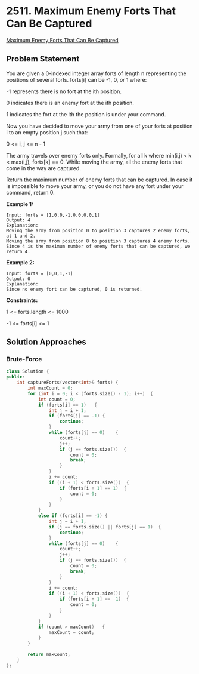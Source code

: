 # 2511. Maximum Enemy Forts That Can Be Captured

[Maximum Enemy Forts That Can Be Captured](https://leetcode.com/problems/maximum-enemy-forts-that-can-be-captured/#)

## Problem Statement

You are given a 0-indexed integer array forts of length n representing the positions of several forts. forts[i] can be -1, 0, or 1 where:

-1 represents there is no fort at the ith position.

0 indicates there is an enemy fort at the ith position.

1 indicates the fort at the ith the position is under your command. 

Now you have decided to move your army from one of your forts at position i to an empty position j such that:

0 <= i, j <= n - 1

The army travels over enemy forts only. Formally, for all k where min(i,j) < k < max(i,j), forts[k] == 0.
While moving the army, all the enemy forts that come in the way are captured.

Return the maximum number of enemy forts that can be captured. In case it is impossible to move your army, or you do not have any fort under your command, return 0.

**Example 1:**
```
Input: forts = [1,0,0,-1,0,0,0,0,1]
Output: 4
Explanation:
Moving the army from position 0 to position 3 captures 2 enemy forts, at 1 and 2.
Moving the army from position 8 to position 3 captures 4 enemy forts.
Since 4 is the maximum number of enemy forts that can be captured, we return 4.
```

**Example 2:**
```
Input: forts = [0,0,1,-1]
Output: 0
Explanation:
Since no enemy fort can be captured, 0 is returned.
 ```

**Constraints:**

1 <= forts.length <= 1000

-1 <= forts[i] <= 1

## Solution Approaches

### Brute-Force

```cpp
class Solution {
public:
    int captureForts(vector<int>& forts) {
        int maxCount = 0;
        for (int i = 0; i < (forts.size() - 1); i++)  {
            int count = 0;
            if (forts[i] == 1)   {
                int j = i + 1;
                if (forts[j] == -1) {
                    continue;
                }
                while (forts[j] == 0)    {
                    count++;
                    j++;
                    if (j == forts.size())  {
                        count = 0;
                        break;
                    }
                }
                i += count;
                if ((i + 1) < forts.size())  {
                    if (forts[i + 1] == 1)  {
                        count = 0;
                    }
                }
            }
            else if (forts[i] == -1) {
                int j = i + 1;
                if (j == forts.size() || forts[j] == 1)  {
                    continue;
                }
                while (forts[j] == 0)    {
                    count++;
                    j++;
                    if (j == forts.size())  {
                        count = 0;
                        break;
                    }
                }
                i += count;
                if ((i + 1) < forts.size())  {
                    if (forts[i + 1] == -1)  {
                        count = 0;
                    }
                }
            }
            if (count > maxCount)   {
                maxCount = count;
            }
        }
        
        return maxCount;
    }
};
```
